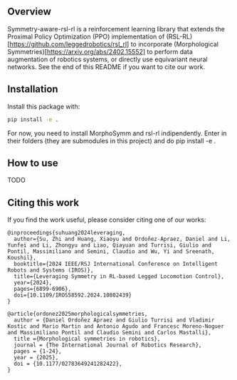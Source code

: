 ## Overview

Symmetry-aware-rsl-rl is a reinforcement learning library that extends the Proximal Policy Optimization (PPO) implementation of (RSL-RL)[https://github.com/leggedrobotics/rsl_rl] to incorporate (Morphological Symmetries)[https://arxiv.org/abs/2402.15552] to perform data augmentation of robotics systems, or directly use equivariant neural networks. See the end of this README if you want to cite our work.


## Installation
Install this package with:
```bash
pip install -e .
```

For now, you need to install MorphoSymm and rsl-rl indipendently. Enter in their folders (they are submodules in this project) and do pip install -e .


## How to use
TODO


## Citing this work

If you find the work useful, please consider citing one of our works: 

```
@inproceedings{suhuang2024leveraging,
  author={Su, Zhi and Huang, Xiaoyu and Ordoñez-Apraez, Daniel and Li, Yunfei and Li, Zhongyu and Liao, Qiayuan and Turrisi, Giulio and Pontil, Massimiliano and Semini, Claudio and Wu, Yi and Sreenath, Koushil},
  booktitle={2024 IEEE/RSJ International Conference on Intelligent Robots and Systems (IROS)}, 
  title={Leveraging Symmetry in RL-based Legged Locomotion Control}, 
  year={2024},
  pages={6899-6906},
  doi={10.1109/IROS58592.2024.10802439}
}
```

```
@article{ordonez2025morphologicalsymmetries,
  author = {Daniel Ordoñez Apraez and Giulio Turrisi and Vladimir Kostic and Mario Martin and Antonio Agudo and Francesc Moreno-Noguer and Massimiliano Pontil and Claudio Semini and Carlos Mastalli},
  title ={Morphological symmetries in robotics},
  journal = {The International Journal of Robotics Research},
  pages = {1-24},
  year = {2025},
  doi = {10.1177/02783649241282422},
}
```
